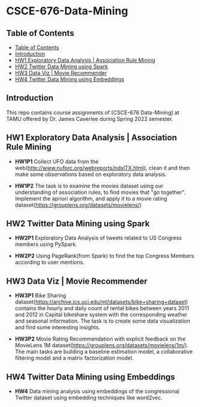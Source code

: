 # CSCE-676-Data-Mining
## Table of Contents
- [Table of Contents](#table-of-contents)
- [Introduction](#introduction)
- [HW1 Exploratory Data Analysis | Association Rule Mining](#hw1)
- [HW2 Twitter Data Mining using Spark](#hw2-twitter--data--mining--using--Spark)
- [HW3 Data Viz | Movie Recommender](#hw3-dataviz--movie-recommender)
- [HW4 Twitter Data Mining using Embeddings](#hw4-embeddings)

## Introduction
This repo contains course assignments of [CSCE-676 Data-Mining] at TAMU offered by Dr. James Caverlee during Spring 2022 semester.

## HW1 Exploratory Data Analysis | Association Rule Mining

- <b>HW1P1</b>
Collect UFO data from the web(http://www.nuforc.org/webreports/ndxlTX.html), clean it and then make some observations based on exploratory data analysis. 

- <b>HW1P2</b>
The task is to examine the movies dataset using our understanding of association rules, to find movies that "go together". 
Implement the apriori algorithm, and apply it to a movie rating dataset(https://grouplens.org/datasets/movielens/)

## HW2 Twitter Data Mining using Spark
- <b>HW2P1</b>
Exploratory Data Analysis of tweets related to US Congress members using PySpark.

- <b>HW2P2</b>
Using PageRank(from Spark) to find the top Congress Members according to user mentions.

## HW3 Data Viz | Movie Recommender
- <b>HW3P1</b>
Bike Sharing dataset(https://archive.ics.uci.edu/ml/datasets/bike+sharing+dataset) contains the hourly and daily count of rental bikes between years 2011 and 2012 in Capital bikeshare system with the corresponding weather and seasonal information. The task is to create some data visualization and find some interesting insights.

- <b>HW3P2</b>
Movie Rating Recommendation with explicit feedback on the MovieLens 1M dataset(https://grouplens.org/datasets/movielens/1m/). The main tasks are building a baseline estimation model, a collaborative filtering model and a matrix factorization model.

## HW4 Twitter Data Mining using Embeddings

- <b>HW4</b>
Data mining analysis using embeddings of the congressional Twitter dataset using embedding techniques like word2vec.
